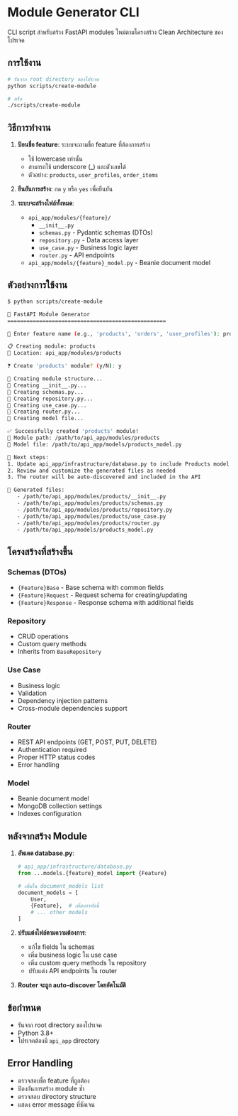 # Module Generator CLI

CLI script สำหรับสร้าง FastAPI modules ใหม่ตามโครงสร้าง Clean Architecture ของโปรเจค

## การใช้งาน

```bash
# รันจาก root directory ของโปรเจค
python scripts/create-module

# หรือ
./scripts/create-module
```

## วิธีการทำงาน

1. **ป้อนชื่อ feature**: ระบบจะถามชื่อ feature ที่ต้องการสร้าง

   - ใช้ lowercase เท่านั้น
   - สามารถใช้ underscore (\_) และตัวเลขได้
   - ตัวอย่าง: `products`, `user_profiles`, `order_items`

2. **ยืนยันการสร้าง**: กด `y` หรือ `yes` เพื่อยืนยัน

3. **ระบบจะสร้างไฟล์ทั้งหมด**:
   - `api_app/modules/{feature}/`
     - `__init__.py`
     - `schemas.py` - Pydantic schemas (DTOs)
     - `repository.py` - Data access layer
     - `use_case.py` - Business logic layer
     - `router.py` - API endpoints
   - `api_app/models/{feature}_model.py` - Beanie document model

## ตัวอย่างการใช้งาน

```bash
$ python scripts/create-module

🚀 FastAPI Module Generator
==================================================

📝 Enter feature name (e.g., 'products', 'orders', 'user_profiles'): products

📋 Creating module: products
📁 Location: api_app/modules/products

❓ Create 'products' module? (y/N): y

🔨 Creating module structure...
📝 Creating __init__.py...
📝 Creating schemas.py...
📝 Creating repository.py...
📝 Creating use_case.py...
📝 Creating router.py...
📝 Creating model file...

✅ Successfully created 'products' module!
📁 Module path: /path/to/api_app/modules/products
📄 Model file: /path/to/api_app/models/products_model.py

🔧 Next steps:
1. Update api_app/infrastructure/database.py to include Products model
2. Review and customize the generated files as needed
3. The router will be auto-discovered and included in the API

📝 Generated files:
   - /path/to/api_app/modules/products/__init__.py
   - /path/to/api_app/modules/products/schemas.py
   - /path/to/api_app/modules/products/repository.py
   - /path/to/api_app/modules/products/use_case.py
   - /path/to/api_app/modules/products/router.py
   - /path/to/api_app/models/products_model.py
```

## โครงสร้างที่สร้างขึ้น

### Schemas (DTOs)

- `{Feature}Base` - Base schema with common fields
- `{Feature}Request` - Request schema for creating/updating
- `{Feature}Response` - Response schema with additional fields

### Repository

- CRUD operations
- Custom query methods
- Inherits from `BaseRepository`

### Use Case

- Business logic
- Validation
- Dependency injection patterns
- Cross-module dependencies support

### Router

- REST API endpoints (GET, POST, PUT, DELETE)
- Authentication required
- Proper HTTP status codes
- Error handling

### Model

- Beanie document model
- MongoDB collection settings
- Indexes configuration

## หลังจากสร้าง Module

1. **อัพเดต database.py**:

   ```python
   # api_app/infrastructure/database.py
   from ...models.{feature}_model import {Feature}

   # เพิ่มใน document_models list
   document_models = [
       User,
       {Feature},  # เพิ่มบรรทัดนี้
       # ... other models
   ]
   ```

2. **ปรับแต่งไฟล์ตามความต้องการ**:

   - แก้ไข fields ใน schemas
   - เพิ่ม business logic ใน use case
   - เพิ่ม custom query methods ใน repository
   - ปรับแต่ง API endpoints ใน router

3. **Router จะถูก auto-discover โดยอัตโนมัติ**

## ข้อกำหนด

- รันจาก root directory ของโปรเจค
- Python 3.8+
- โปรเจคต้องมี `api_app` directory

## Error Handling

- ตรวจสอบชื่อ feature ที่ถูกต้อง
- ป้องกันการสร้าง module ซ้ำ
- ตรวจสอบ directory structure
- แสดง error message ที่ชัดเจน
